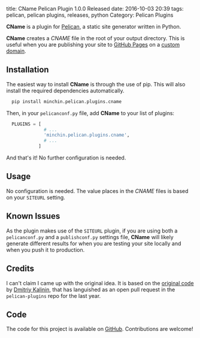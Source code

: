 title: CName Pelican Plugin 1.0.0 Released
date: 2016-10-03 20:39
tags: pelican, pelican plugins, releases, python
Category: Pelican Plugins

**CName** is a plugin for [Pelican](http://docs.getpelican.com/),
a static site generator written in Python.

**CName** creates a *CNAME* file in the root of your output directory. This
is useful when you are publishing your site to
[GitHub Pages](https://pages.github.com/) on a
[custom domain](https://help.github.com/articles/using-a-custom-domain-with-github-pages/).

<!-- read more -->

## Installation

The easiest way to install **CName** is through the use of pip. This
will also install the required dependencies automatically.

~~~~sh
  pip install minchin.pelican.plugins.cname
~~~~

Then, in your `pelicanconf.py` file, add **CName** to your list of
plugins:

~~~python
  PLUGINS = [
              # ...
              'minchin.pelican.plugins.cname',
              # ...
            ]
~~~

And that's it! No further configuration is needed.


## Usage

No configuration is needed. The value places in the *CNAME* files is based
on your `SITEURL` setting.


## Known Issues

As the plugin makes use of the `SITEURL` plugin, if you are using both
a `pelicanconf.py` and a `publishconf.py` settings file, **CName** will
likely generate different results for when you are testing your site locally
and when you push it to production.


## Credits

I can't claim I came up with the original idea. It is based on the
[original code](https://github.com/getpelican/pelican-plugins/pull/566)
by [Dmitriy Kalinin](http://lazycoder.ru/), that has languished as an
open pull request in the `pelican-plugins` repo for the last year.


## Code

The code for this project is available on [GitHub](https://github.com/MinchinWeb/minchin.pelican.plugins.cname). Contributions are welcome!
